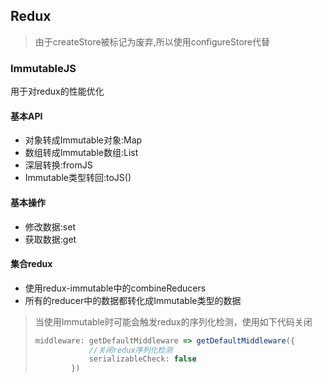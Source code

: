 ## Redux

> 由于createStore被标记为废弃,所以使用configureStore代替

### ImmutableJS

用于对redux的性能优化

#### 基本API

- 对象转成Immutable对象:Map
- 数组转成Immutable数组:List
- 深层转换:fromJS
- Immutable类型转回:toJS()

#### 基本操作

- 修改数据:set
- 获取数据:get

#### 集合redux

- 使用redux-immutable中的combineReducers
- 所有的reducer中的数据都转化成Immutable类型的数据



> 当使用Immutable时可能会触发redux的序列化检测，使用如下代码关闭
>
> ```ts
> middleware: getDefaultMiddleware => getDefaultMiddleware({
>             //关闭redux序列化检测
>             serializableCheck: false
>         })
> ```

